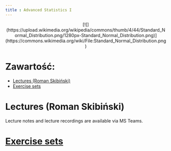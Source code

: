 ```yaml
---
title : Advanced Statistics I
---
```


<center>
[![](https://upload.wikimedia.org/wikipedia/commons/thumb/4/44/Standard_Normal_Distribution.png/1280px-Standard_Normal_Distribution.png)](https://commons.wikimedia.org/wiki/File:Standard_Normal_Distribution.png)
</center>



# Zawartość:

* [Lectures (Roman Skibiński)](#lectures-roman-skibiński)
* [Exercise sets](./00000000pl.html)



# Lectures (Roman Skibiński)

Lecture notes and lecture recordings are available 
via MS Teams.


# [Exercise sets](./00000000pl.html)


